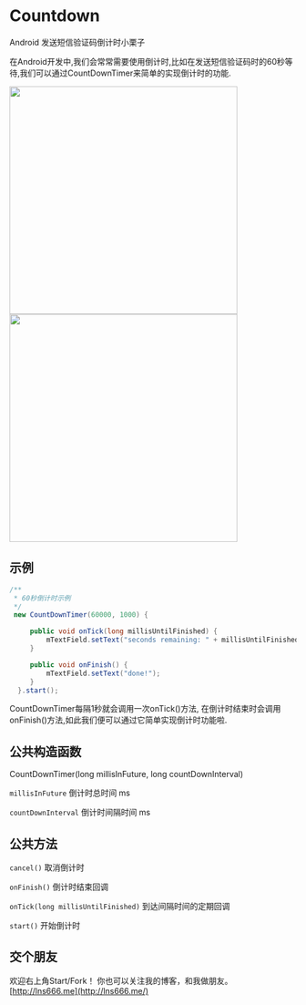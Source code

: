 # Countdown
Android 发送短信验证码倒计时小栗子

在Android开发中,我们会常常需要使用倒计时,比如在发送短信验证码时的60秒等待,我们可以通过CountDownTimer来简单的实现倒计时的功能.

<img src="https://ww4.sinaimg.cn/large/006y8lVagy1fcnz0ihdeej30u00k0dgt.jpg" width="400px"/>
<img src="https://ww3.sinaimg.cn/large/006y8lVagy1fcnz0eemguj30u00k0q3w.jpg" width="400px"/>

<!-- more -->

## 示例
```java
/**
 * 60秒倒计时示例
 */
 new CountDownTimer(60000, 1000) {

     public void onTick(long millisUntilFinished) {
         mTextField.setText("seconds remaining: " + millisUntilFinished / 1000);
     }

     public void onFinish() {
         mTextField.setText("done!");
     }
  }.start();
```
CountDownTimer每隔1秒就会调用一次onTick()方法, 在倒计时结束时会调用onFinish()方法,如此我们便可以通过它简单实现倒计时功能啦.

## 公共构造函数
CountDownTimer(long millisInFuture, long countDownInterval)

``millisInFuture`` 倒计时总时间 ms

``countDownInterval`` 倒计时间隔时间 ms

## 公共方法
``cancel()`` 取消倒计时

``onFinish()`` 倒计时结束回调

``onTick(long millisUntilFinished)`` 到达间隔时间的定期回调

``start()`` 开始倒计时

## 交个朋友
欢迎右上角Start/Fork！
你也可以关注我的博客，和我做朋友。
[http://lns666.me](http://lns666.me/)
